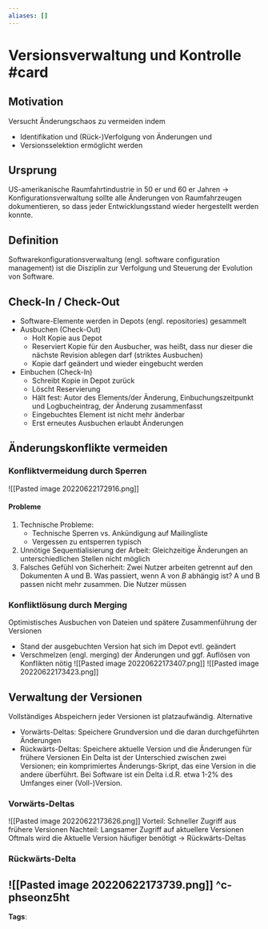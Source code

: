 ```yaml
---
aliases: []
---
```


# Versionsverwaltung und Kontrolle #card
## Motivation
Versucht Änderungschaos zu vermeiden indem
- Identifikation und (Rück-)Verfolgung von Änderungen und
- Versionsselektion
ermöglicht werden
## Ursprung
US-amerikanische Raumfahrtindustrie in 50 er und 60 er Jahren
$\rightarrow$ Konfigurationsverwaltung sollte alle Änderungen von Raumfahrzeugen dokumentieren, so dass jeder Entwicklungsstand wieder hergestellt werden konnte.
## Definition
Softwarekonfigurationsverwaltung (engl. software configuration management) ist die Disziplin zur Verfolgung und Steuerung der Evolution von Software.
## Check-In / Check-Out
- Software-Elemente werden in Depots (engl. repositories) gesammelt
- Ausbuchen (Check-Out)
	- Holt Kopie aus Depot
	- Reserviert Kopie für den Ausbucher, was heißt, dass nur dieser die nächste Revision ablegen darf (striktes Ausbuchen)
	- Kopie darf geändert und wieder eingebucht werden
- Einbuchen (Check-In)
	- Schreibt Kopie in Depot zurück
	- Löscht Reservierung
	- Hält fest: Autor des Elements/der Änderung, Einbuchungszeitpunkt und Logbucheintrag, der Änderung zusammenfasst
	- Eingebuchtes Element ist nicht mehr änderbar
	- Erst erneutes Ausbuchen erlaubt Änderungen
## Änderungskonflikte vermeiden
### Konfliktvermeidung durch Sperren
![[Pasted image 20220622172916.png]]
#### Probleme
1. Technische Probleme:
	- Technische Sperren vs. Ankündigung auf Mailingliste
	- Vergessen zu entsperren typisch
1. Unnötige Sequentialisierung der Arbeit: Gleichzeitige Änderungen an unterschiedlichen Stellen nicht möglich
2. Falsches Gefühl von Sicherheit: Zwei Nutzer arbeiten getrennt auf den Dokumenten A und B. Was passiert, wenn A von $B$ abhängig ist? A und B passen nicht mehr zusammen. Die Nutzer müssen
### Konfliktlösung durch Merging
Optimistisches Ausbuchen von Dateien und spätere Zusammenführung der Versionen
- Stand der ausgebuchten Version hat sich im Depot evtl. geändert
- Verschmelzen (engl. merging) der Änderungen und ggf. Auflösen von Konflikten nötig
![[Pasted image 20220622173407.png]]
![[Pasted image 20220622173423.png]]
## Verwaltung der Versionen
Vollständiges Abspeichern jeder Versionen ist platzaufwändig.
Alternative
- Vorwärts-Deltas: Speichere Grundversion und die daran durchgeführten Änderungen
- Rückwärts-Deltas: Speichere aktuelle Version und die Änderungen für frühere Versionen
Ein Delta ist der Unterschied zwischen zwei Versionen; ein komprimiertes Änderungs-Skript, das eine Version in die andere überführt. Bei Software ist ein Delta i.d.R. etwa 1-2\% des Umfanges einer (Voll-)Version.
### Vorwärts-Deltas
![[Pasted image 20220622173626.png]]
Vorteil: Schneller Zugriff aus frühere Versionen
Nachteil: Langsamer Zugriff auf aktuellere Versionen
Oftmals wird die Aktuelle Version häufiger benötigt -> Rückwärts-Deltas
### Rückwärts-Delta
![[Pasted image 20220622173739.png]]
^c-phseonz5ht
---
**Tags**: 